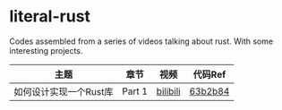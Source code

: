 # literal-rust
Codes assembled from a series of videos talking about rust. With some interesting projects.

| 主题                   | 章节   | 视频                                                     | 代码Ref                                                              |
| ---------------------- | ------ | -------------------------------------------------------- | -------------------------------------------------------------------- |
| 如何设计实现一个Rust库 | Part 1 | [bilibili](https://www.bilibili.com/video/BV1uwtteWE1U/) | [63b2b84](https://github.com/wangyingsm/literal-rust/commit/63b2b84) |

